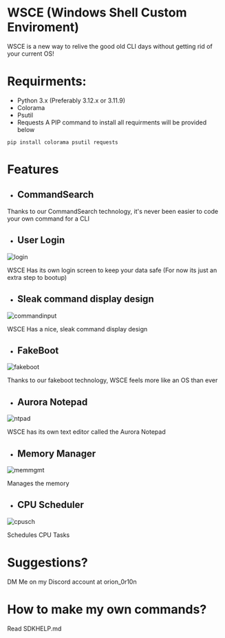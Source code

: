 # WSCE (Windows Shell Custom Enviroment)
WSCE is a new way to relive the good old CLI days without getting rid of your current OS!

# Requirments:
- Python 3.x (Preferably 3.12.x or 3.11.9)
- Colorama
- Psutil
- Requests
A PIP command to install all requirments will be provided below
```
pip install colorama psutil requests
```

# Features

- ## CommandSearch
Thanks to our CommandSearch technology, it's never been easier to code your own command for a CLI

- ## User Login
![login](https://github.com/user-attachments/assets/b213d3f8-d965-446b-854f-a7040dab3eff)

WSCE Has its own login screen to keep your data safe (For now its just an extra step to bootup)

- ## Sleak command display design
![commandinput](https://github.com/user-attachments/assets/11a46b6b-567c-4462-aa88-36c362764d61)

WSCE Has a nice, sleak command display design

- ## FakeBoot
![fakeboot](https://github.com/user-attachments/assets/b148ec5d-3b5a-490d-8ecc-e12ca3572729)

Thanks to our fakeboot technology, WSCE feels more like an OS than ever

- ## Aurora Notepad
![ntpad](https://github.com/user-attachments/assets/4ce8841a-ff10-4f8d-9c61-123a37a3cd8c)

WSCE has its own text editor called the Aurora Notepad

- ## Memory Manager
![memmgmt](https://github.com/user-attachments/assets/198623bb-0bc3-4b50-aa9a-2a5f90cb082a)

Manages the memory 

- ## CPU Scheduler
![cpusch](https://github.com/user-attachments/assets/001ee786-c5dc-4379-b6a8-abeab2726607)

Schedules CPU Tasks

# Suggestions?

DM Me on my Discord account at orion_0r10n

# How to make my own commands?

Read SDKHELP.md
